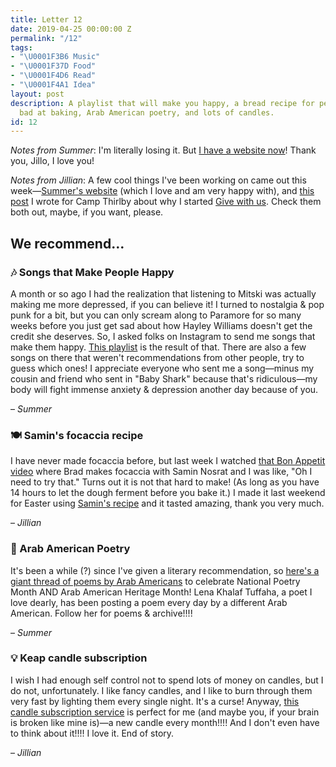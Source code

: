 ```yaml
---
title: Letter 12
date: 2019-04-25 00:00:00 Z
permalink: "/12"
tags:
- "\U0001F3B6 Music"
- "\U0001F37D️ Food"
- "\U0001F4D6 Read"
- "\U0001F4A1 Idea"
layout: post
description: A playlist that will make you happy, a bread recipe for people who are
  bad at baking, Arab American poetry, and lots of candles.
id: 12
---
```


_Notes from Summer_: I'm literally losing it. But [I have a website now](https://summerfarah.glitch.me/)! Thank you, Jillo, I love you!

_Notes from Jillian_: A few cool things I've been working on came out this week—[Summer's website](https://summerfarah.glitch.me/) (which I love and am very happy with), and [this post](https://www.thethirlby.com/camp-thirlby-diary/2019/4/23/why-i-built-give-with-us-a-shopping-driven-donation-platform) I wrote for Camp Thirlby about why I started [Give with us](https://givewith.us/). Check them both out, maybe, if you want, please.

## We recommend…

### 🎶 Songs that Make People Happy

A month or so ago I had the realization that listening to Mitski was actually making me more depressed, if you can believe it! I turned to nostalgia & pop punk for a bit, but you can only scream along to Paramore for so many weeks before you just get sad about how Hayley Williams doesn't get the credit she deserves. So, I asked folks on Instagram to send me songs that make them happy. [This playlist](https://open.spotify.com/user/summabis/playlist/33dHTK9t9G7s76t57EaUTC?si=rNR9z_cdSS6t9KIPNDf2yQ) is the result of that. There are also a few songs on there that weren't recommendations from other people, try to guess which ones! I appreciate everyone who sent me a song—minus my cousin and friend who sent in "Baby Shark" because that's ridiculous—my body will fight immense anxiety & depression another day because of you.

– _Summer_

### 🍽️ Samin's focaccia recipe

I have never made focaccia before, but last week I watched [that Bon Appetit video](https://www.youtube.com/watch?v=RQOhAeNAjKc) where Brad makes focaccia with Samin Nosrat and I was like, "Oh I need to try that." Turns out it is not that hard to make! (As long as you have 14 hours to let the dough ferment before you bake it.) I made it last weekend for Easter using [Samin's recipe](https://www.saltfatacidheat.com/fat/ligurian-focaccia) and it tasted amazing, thank you very much.

– _Jillian_

### 📖 Arab American Poetry

It's been a while (?) since I've given a literary recommendation, so [here's a giant thread of poems by Arab Americans](https://twitter.com/LKTuffaha/status/1115655673449029632) to celebrate National Poetry Month AND Arab American Heritage Month! Lena Khalaf Tuffaha, a poet I love dearly, has been posting a poem every day by a different Arab American. Follow her for poems & archive!!!!

– _Summer_

### 💡 Keap candle subscription

I wish I had enough self control not to spend lots of money on candles, but I do not, unfortunately. I like fancy candles, and I like to burn through them very fast by lighting them every single night. It's a curse! Anyway, [this candle subscription service](https://www.keapbk.com/) is perfect for me (and maybe you, if your brain is broken like mine is)—a new candle every month!!!! And I don't even have to think about it!!!! I love it. End of story.

– _Jillian_

